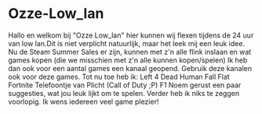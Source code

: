 # Ozze-Low_lan
Hallo en welkom bij "Ozze Low_lan" hier kunnen wij flexen tijdens de 24 uur van low lan.Dit is niet verplicht natuurlijk, maar het leek mij een leuk idee.  Nu de Steam Summer Sales er zijn, kunnen met z'n alle flink inslaan en wat games kopen (die we misschien met z'n alle kunnen kopen/spelen) Ik heb dan ook voor een aantal games een kanaal geopend. Gebruik deze kanalen ook voor deze games.  Tot nu toe heb ik:  Left 4 Dead Human Fall Flat Fortnite Telefoontje van Plicht (Call of Duty ;P) F1  Noem gerust een paar suggesties, wat jou leuk lijkt om te spelen.   Verder heb ik niks te zeggen voorlopig. Ik wens iedereen veel game plezier!
